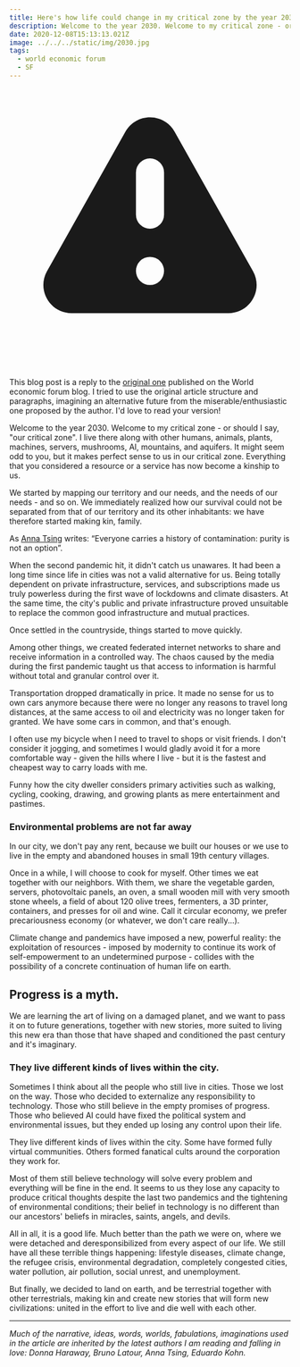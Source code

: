 ```yaml
---
title: Here's how life could change in my critical zone by the year 2030
description: Welcome to the year 2030. Welcome to my critical zone - or should I say, "our critical “zone. 
date: 2020-12-08T15:13:13.021Z
image: ../../../static/img/2030.jpg
tags:
  - world economic forum
  - SF
---
```


<div class="rounded-md bg-yellow-50 p-4">
  <div class="flex items-center">
    <div class="flex-shrink-0">
      <!-- Heroicon name: exclamation -->
      <svg class="h-5 w-5 text-yellow-400" xmlns="http://www.w3.org/2000/svg" viewBox="0 0 20 20" fill="currentColor" aria-hidden="true">
        <path fill-rule="evenodd" d="M8.257 3.099c.765-1.36 2.722-1.36 3.486 0l5.58 9.92c.75 1.334-.213 2.98-1.742 2.98H4.42c-1.53 0-2.493-1.646-1.743-2.98l5.58-9.92zM11 13a1 1 0 11-2 0 1 1 0 012 0zm-1-8a1 1 0 00-1 1v3a1 1 0 002 0V6a1 1 0 00-1-1z" clip-rule="evenodd" />
      </svg>
    </div>
    <div class="ml-3">
      <div class="mt-2 text-sm text-yellow-700">
        <p>
          This blog post is a reply to the <a class="text-yellow-400" href="https://www.weforum.org/agenda/2016/11/how-life-could-change-2030/" target="blank">original one</a> published on the World economic forum blog. I tried to use the original article structure and paragraphs, imagining an alternative future from the miserable/enthusiastic one proposed by the author. I'd love to read your version!
        </p>
      </div>
    </div>
  </div>
</div>


Welcome to the year 2030. Welcome to my critical zone - or should I say, "our critical zone". I live there along with other humans, animals, plants, machines, servers, mushrooms, AI, mountains, and aquifers. It might seem odd to you, but it makes perfect sense to us in our critical zone. Everything that you considered a resource or a service has now become a kinship to us.

We started by mapping our territory and our needs, and the needs of our needs - and so on. We immediately realized how our survival could not be separated from that of our territory and its other inhabitants: we have therefore started making kin, family.

As [Anna Tsing](https://press.princeton.edu/our-authors/tsing-anna-lowenhaupt) writes: “Everyone carries a history of contamination: purity is not an option”.

When the second pandemic hit, it didn't catch us unawares. It had been a long time since life in cities was not a valid alternative for us. Being totally dependent on private infrastructure, services, and subscriptions made us truly powerless during the first wave of lockdowns and climate disasters. At the same time, the city's public and private infrastructure proved unsuitable to replace the common good infrastructure and mutual practices.

Once settled in the countryside, things started to move quickly.

Among other things, we created federated internet networks to share and receive information in a controlled way. The chaos caused by the media during the first pandemic taught us that access to information is harmful without total and granular control over it.

Transportation dropped dramatically in price. It made no sense for us to own cars anymore because there were no longer any reasons to travel long distances, at the same access to oil and electricity was no longer taken for granted. We have some cars in common, and that's enough.

I often use my bicycle when I need to travel to shops or visit friends. I don't consider it jogging, and sometimes I would gladly avoid it for a more comfortable way - given the hills where I live - but it is the fastest and cheapest way to carry loads with me.

Funny how the city dweller considers primary activities such as walking, cycling, cooking, drawing, and growing plants as mere entertainment and pastimes.

### Environmental problems are not far away

In our city, we don't pay any rent, because we built our houses or we use to live in the empty and abandoned houses in small 19th century villages.

Once in a while, I will choose to cook for myself. Other times we eat together with our neighbors. With them, we share the vegetable garden, servers, photovoltaic panels, an oven, a small wooden mill with very smooth stone wheels, a field of about 120 olive trees, fermenters, a 3D printer, containers, and presses for oil and wine. Call it circular economy, we prefer precariousness economy (or whatever, we don't care really...).

Climate change and pandemics have imposed a new, powerful reality: the exploitation of resources - imposed by modernity to continue its work of self-empowerment to an undetermined purpose - collides with the possibility of a concrete continuation of human life on earth.

## Progress is a myth.

We are learning the art of living on a damaged planet, and we want to pass it on to future generations, together with new stories, more suited to living this new era than those that have shaped and conditioned the past century and it's imaginary.

### They live different kinds of lives within the city.

Sometimes I think about all the people who still live in cities. Those we lost on the way. Those who decided to externalize any responsibility to technology. Those who still believe in the empty promises of progress. Those who believed AI could have fixed the political system and environmental issues, but they ended up losing any control upon their life.

They live different kinds of lives within the city. Some have formed fully virtual communities. Others formed fanatical cults around the corporation they work for.

Most of them still believe technology will solve every problem and everything will be fine in the end. It seems to us they lose any capacity to produce critical thoughts despite the last two pandemics and the tightening of environmental conditions; their belief in technology is no different than our ancestors' beliefs in miracles, saints, angels, and devils.

All in all, it is a good life. Much better than the path we were on, where we were detached and deresponsibilized from every aspect of our life. We still have all these terrible things happening: lifestyle diseases, climate change, the refugee crisis, environmental degradation, completely congested cities, water pollution, air pollution, social unrest, and unemployment.

But finally, we decided to land on earth, and be terrestrial together with other terrestrials, making kin and create new stories that will form new civilizations: united in the effort to live and die well with each other.

---

_Much of the narrative, ideas, words, worlds, fabulations, imaginations used in the article are inherited by the latest authors I am reading and falling in love: Donna Haraway, Bruno Latour, Anna Tsing, Eduardo Kohn._